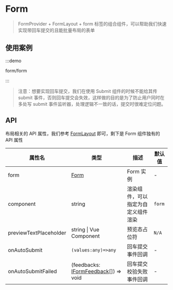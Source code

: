 # Form

> FormProvider + FormLayout + form 标签的组合组件，可以帮助我们快速实现带回车提交的且能批量布局的表单

## 使用案例

:::demo

form/form

:::

> 注意：想要实现回车提交，我们在使用 Submit 组件的时候不能给其传 submit 事件，否则回车提交会失效，这样做的目的是为了防止用户同时在多处写 submit 事件监听器，处理逻辑不一致的话，提交时很难定位问题。

## API

布局相关的 API 属性，我们参考 [FormLayout](./form-layout) 即可，剩下是 Form 组件独有的 API 属性

| 属性名                 | 类型                                                                                             | 描述                               | 默认值 |
| ---------------------- | ------------------------------------------------------------------------------------------------ | ---------------------------------- | ------ |
| form                   | [Form](https://core.formilyjs.org/api/models/form)                                               | Form 实例                          | -      |
| component              | string                                                                                           | 渲染组件，可以指定为自定义组件渲染 | `form` |
| previewTextPlaceholder | string \| Vue Component                                                                          | 预览态占位符                       | `N/A`  |
| onAutoSubmit           | `(values:any)=>any`                                                                              | 回车提交事件回调                   | -      |
| onAutoSubmitFailed     | (feedbacks: [IFormFeedback](https://core.formilyjs.org/api/models/form#iformfeedback)[]) => void | 回车提交校验失败事件回调           | -      |
